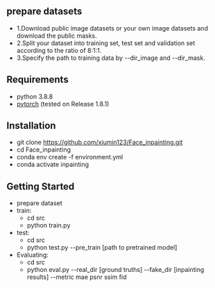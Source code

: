 ##  prepare datasets

 * 1.Download public image datasets or your own image datasets and download the  public masks.
 * 2.Split your dataset into training set, test set and validation set according to the ratio of 8:1:1.
 * 3.Specify the path to training data by --dir_image and --dir_mask.
  
## Requirements
* python 3.8.8
* [pytorch](https://pytorch.org/) (tested on Release 1.8.1)

## Installation
* git clone https://github.com/xiumin123/Face_inpainting.git
* cd Face_inpainting
* conda env create -f environment.yml 
* conda activate inpainting

## Getting Started
* prepare dataset
* train:
   * cd src 
   * python train.py
* test:
   * cd src 
   * python test.py --pre_train [path to pretrained model]
* Evaluating:
   * cd src 
   * python eval.py --real_dir [ground truths] --fake_dir [inpainting results] --metric mae psnr ssim fid
